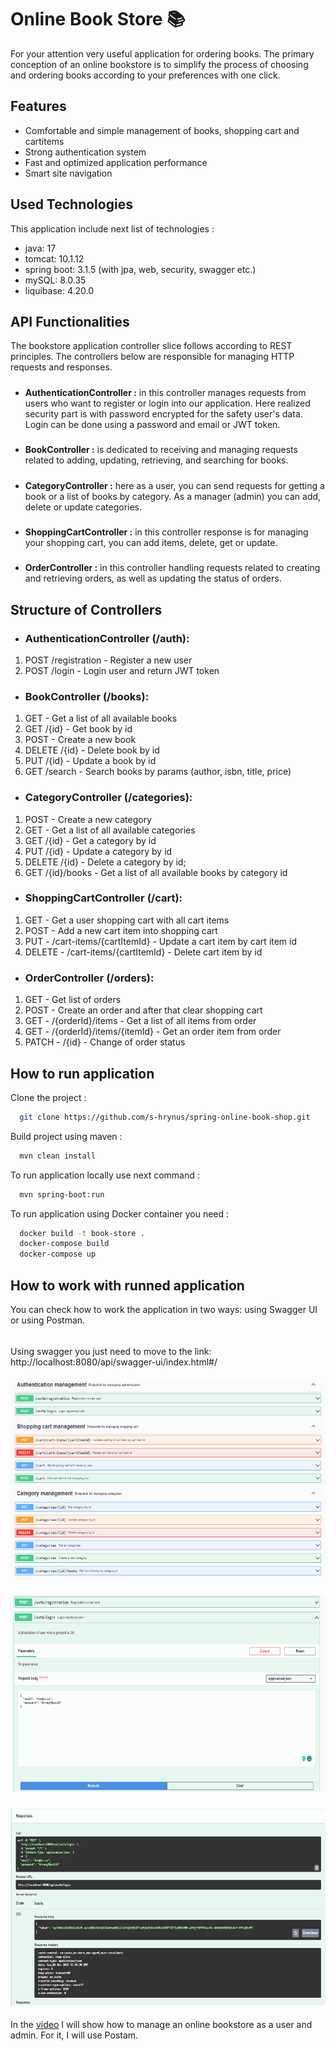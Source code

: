 # Online Book Store 📚
For your attention very useful application for ordering books. 
The primary conception of an online bookstore is to simplify the process of choosing and ordering books according 
to your preferences with one click.

## Features
- Comfortable and simple management of books, shopping cart and cartitems
- Strong authentication system
- Fast and optimized application performance
- Smart site navigation

## Used Technologies
This application include next list of technologies :
- java: 17
- tomcat: 10.1.12
- spring boot: 3.1.5 (with jpa, web, security, swagger etc.)
- mySQL: 8.0.35
- liquibase: 4.20.0

## API Functionalities 
The bookstore application controller slice follows according to REST principles. 
The controllers below are responsible for managing HTTP requests and responses.
#####
- **AuthenticationController :** in this controller manages requests from users who want to register or login into our application. 
Here realized security part is with password encrypted for the safety user's data. Login can be done using a password and email or JWT token.
#####
- **BookController :** is dedicated to receiving and managing requests related to adding, updating, retrieving, and searching for books.
#####
- **CategoryController :** here as a user, you can send requests for getting a book or a list of books by category. As a manager (admin) you can add, delete or update categories.
#####
- **ShoppingCartController :** in this controller response is for managing your shopping cart, you can add items, delete, get or update.
#####
- **OrderController :** in this controller handling requests related to creating and retrieving orders, as well as updating the status of orders.

## Structure of Controllers  
- ### AuthenticationController (/auth):
1. POST /registration - Register a new user
2. POST /login - Login user and return JWT token
- ### BookController (/books):
1. GET - Get a list of all available books
2. GET /{id} - Get book by id
3. POST - Create a new book
4. DELETE /{id} - Delete book by id
5. PUT /{id} - Update a book by id
6. GET /search - Search books by params (author, isbn, title, price)
- ### CategoryController (/categories):
1. POST - Create a new category
2. GET - Get a list of all available categories
3. GET /{id} - Get a category by id
4. PUT /{id} - Update a category by id 
5. DELETE /{id} - Delete a category by id; 
6. GET /{id}/books - Get a list of all available books by category id
- ### ShoppingCartController (/cart):
1. GET - Get a user shopping cart with all cart items
2. POST - Add a new cart item into shopping cart
3. PUT - /cart-items/{cartItemId} - Update a cart item by cart item id
4. DELETE - /cart-items/{cartItemId} - Delete cart item by id
- ### OrderController (/orders):
1. GET - Get list of orders 
2. POST - Create an order and after that clear shopping cart
3. GET - /{orderId}/items - Get a list of all items from order
4. GET - /{orderId}/items/{itemId} - Get an order item from order 
5. PATCH - /{id} - Change of order status

## How to run application

Clone the project :

```bash
  git clone https://github.com/s-hrynus/spring-online-book-shop.git
```
Build project using maven :
```bash
  mvn clean install
```
To run application locally use next command :
```bash
  mvn spring-boot:run
```
To run application using Docker container you need :

```bash
  docker build -t book-store .
  docker-compose build
  docker-compose up
  ```

## How to work with runned application
You can check how to work the application in two ways: using Swagger UI or using Postman.
######
Using swagger you just need to move to the link: http://localhost:8080/api/swagger-ui/index.html#/
#####
![](src/screen/ui-1.png)
#####
![](src/screen/ui-2.png)
#####
![](src/screen/ui-3.png)
####
In the [video][video_url] I will show how to manage an online bookstore as a user and admin. For it, I will use Postam.

[video_url]: https://www.loom.com/share/265925a9287b42f2924eed4278f9e79c?sid=aa039e2d-a578-4abb-83b9-0946a8744ece